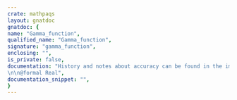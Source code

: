 ```yaml
---
crate: mathpaqs
layout: gnatdoc
gnatdoc: {
name: "Gamma_function",
qualified_name: "Gamma_function",
signature: "gamma_function",
enclosing: "",
is_private: false,
documentation: "History and notes about accuracy can be found in the implementation\n\n@formal Real",
documentation_snippet: "",
}
---
```

